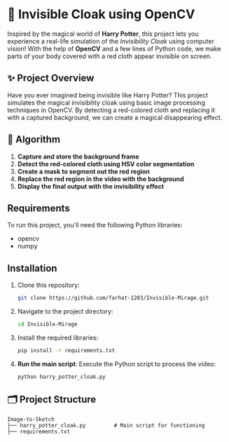 # 🧥 Invisible Cloak using OpenCV

Inspired by the magical world of **Harry Potter**, this project lets you experience a real-life simulation of the *Invisibility Cloak* using computer vision! With the help of **OpenCV** and a few lines of Python code, we make parts of your body covered with a red cloth appear invisible on screen.

## ✨ Project Overview

Have you ever imagined being invisible like Harry Potter? This project simulates the magical invisibility cloak using basic image processing techniques in OpenCV. By detecting a red-colored cloth and replacing it with a captured background, we can create a magical disappearing effect.

## 🎯 Algorithm

1. **Capture and store the background frame**
2. **Detect the red-colored cloth using HSV color segmentation**
3. **Create a mask to segment out the red region**
4. **Replace the red region in the video with the background**
5. **Display the final output with the invisibility effect**



## Requirements
To run this project, you'll need the following Python libraries:

- opencv
- numpy

## Installation

1. Clone this repository:
   ```bash
   git clone https://github.com/farhat-1203/Invisible-Mirage.git
   ```
2. Navigate to the project directory:
   ```bash
   cd Invisible-Mirage
   ```
3. Install the required libraries:
   ```bash
   pip install -r requirements.txt
   ```
4.  **Run the main script**:
    Execute the Python script to process the video:
    ```bash
    python harry_potter_cloak.py
    ```



## 🗂️ Project Structure
```
Image-to-Sketch
├── harry_potter_cloak.py         # Main script for functioning
├── requirements.txt
